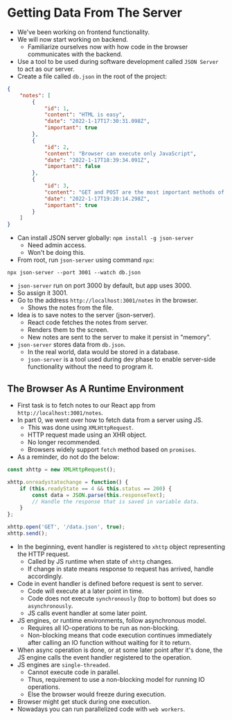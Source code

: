 # Getting Data From The Server
- We've been working on frontend functionality.
- We will now start working on backend.
    - Familiarize ourselves now with how code in the browser communicates with the backend.
- Use a tool to be used during software development called `JSON Server` to act as our server.
- Create a file called `db.json` in the root of the project:
```json
{
    "notes": [
        {
            "id": 1,
            "content": "HTML is easy",
            "date": "2022-1-17T17:30:31.098Z",
            "important": true
        },
        {
            "id": 2,
            "content": "Browser can execute only JavaScript",
            "date": "2022-1-17T18:39:34.091Z",
            "important": false
        },
        {
            "id": 3,
            "content": "GET and POST are the most important methods of HTTP protocol",
            "date": "2022-1-17T19:20:14.298Z",
            "important": true
        }
    ]
}
```
- Can install JSON server globally: `npm install -g json-server`
    - Need admin access.
    - Won't be doing this.
- From root, run `json-server` using command `npx`:
```
npx json-server --port 3001 --watch db.json
```
- `json-server` run on port 3000 by default, but app uses 3000.
- So assign it 3001.
- Go to the address `http://localhost:3001/notes` in the browser.
    - Shows the notes from the file.
- Idea is to save notes to the server (json-server).
    - React code fetches the notes from server.
    - Renders them to the screen.
    - New notes are sent to the server to make it persist in "memory".
- `json-server` stores data from `db.json`.
    - In the real world, data would be stored in a database.
    - `json-server` is a tool used during dev phase to enable server-side functionality without the need to program it.


## The Browser As A Runtime Environment
- First task is to fetch notes to our React app from `http://localhost:3001/notes`.
- In part 0, we went over how to fetch data from a server using JS.
    - This was done using `XMLHttpRequest`.
    - HTTP request made using an XHR object.
    - No longer recommended.
    - Browsers widely support `fetch` method based on `promises`.
- As a reminder, do not do the below:
```javascript
const xhttp = new XMLHttpRequest();

xhttp.onreadystatechange = function() {
    if (this.readyState == 4 && this.status == 200) {
        const data = JSON.parse(this.responseText);
        // Handle the response that is saved in variable data.
    }
};

xhttp.open('GET', '/data.json', true);
xhttp.send();
```
- In the beginning, event handler is registered to `xhttp` object representing the HTTP request.
    - Called by JS runtime when state of `xhttp` changes.
    - If change in state means response to request has arrived, handle accordingly.
- Code in event handler is defined before request is sent to server.
    - Code will execute at a later point in time.
    - Code does not execute `synchronously` (top to bottom) but does so `asynchronously`.
    - JS calls event handler at some later point.
- JS engines, or runtime environments, follow asynchronous model.
    - Requires all IO-operations to be run as non-blocking.
    - Non-blocking means that code execution continues immediately after calling an IO function without waiting for it to return.
- When async operation is done, or at some later point after it's done, the JS engine calls the event handler registered to the operation.
- JS engines are `single-threaded`.
    - Cannot execute code in parallel.
    - Thus, requirement to use a non-blocking model for running IO operations.
    - Else the browser would freeze during execution.
- Browser might get stuck during one execution.
- Nowadays you can run parallelized code with `web workers`.


